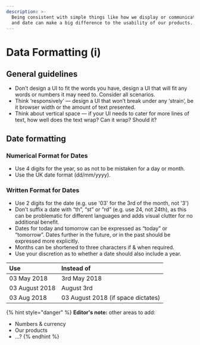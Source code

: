 ```yaml
---
description: >-
  Being consistent with simple things like how we display or communicate time
  and date can make a big difference to the usability of our products.
---
```


# Data Formatting \(i\)

## General guidelines

* Don’t design a UI to fit the words you have, design a UI that will fit any words or numbers it may need to. Consider all scenarios.
* Think ‘responsively’ — design a UI that won’t break under any ‘strain’, be it browser width or the amount of text presented.
* Think about vertical space — if your UI needs to cater for more lines of text, how well does the text wrap? Can it wrap? Should it?

## Date formatting

### Numerical Format for Dates

* Use 4 digits for the year, so as not to be mistaken for a day or month.
* Use the UK date format \(dd/mm/yyyy\).

### **Written Format for Dates**

* Use 2 digits for the date \(e.g. use '03' for the 3rd of the month, not '3'\)
* Don’t suffix a date with “th”, “st” or “rd” \(e.g. use 24, not 24th\), as this can be problematic for different languages and adds visual clutter for no additional benefit.
* Dates for today and tomorrow can be expressed as “today” or “tomorrow”. Dates further in the future, or in the past should be expressed more explicitly.
* Months can be shortened to three characters if & when required. 
* Use your discretion as to whether a date should also include a year.

| Use | Instead of |
| :--- | :--- |
| 03 May 2018 | 3rd May 2018 |
| 03 August 2018 | August 3rd |
| 03 Aug 2018 | 03 August 2018 \(if space dictates\) |

{% hint style="danger" %}
**Editor's note:** other areas to add:

* Numbers & currency
* Our products
* ...?
{% endhint %}

